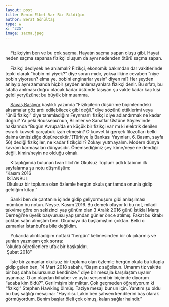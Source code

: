 ```yaml
---
layout: post
title: Benim Elbet Var Bir Bildiğim
author: Berat Gönültaş
type: w
x: "225"
image: sacma.jpeg
---
```

<br/>
&nbsp;&nbsp;&nbsp;&nbsp;Fizikçiyim ben ve bu çok saçma. Hayatın saçma sapan oluşu gibi. Hayat neden saçma sapansa fizikçi oluşum da aynı nedenden ötürü saçma sapan.

&nbsp;&nbsp;&nbsp;&nbsp;Fizikçi dediysek ne anlamalı? Fizikçi, ekonomik bakımdan dar vakitlerinde tepki olarak “bobin mi yiyek?” diye soran mıdır, yoksa ilkine cevaben “niye bobin yiyorsun? elma ye. bobini enginarlar yesin” diyen mi? Her şeyden anlayıp aynı zamanda hiçbir şeyden anlamayanlara fizikçi denir. Bu sıfatı, bu sıfatla anılması doğru olacak kadar üstünde taşıyan şu vakte kadar kaç kişi geldi yeryüzüne; bu büyük bir muamma.

&nbsp;&nbsp;&nbsp;&nbsp;<a href="http://www.ceriha.com/2018/05/26/savas-basliyor.html" target="_blank">Savaş Başlıyor</a> başlıklı yazımda “Fizikçilerin düşünme biçimlerindeki aksamalar göz ardı edilebilecek gibi değil.” diye sözünü ettiklerimi veya “ünlü fizikçi” diye tanımladığım Feynman’ı fizikçi diye adlandırmak ne kadar doğru? Ya peki Rousseau’nun, Bilimler ve Sanatlar Üstüne Söylev’inde haklarında “Bugün Avrupa’da en küçük bir fizikçi var mı ki elektrik denilen esrarlı kuvveti çarçabuk izah etmesin? O kuvvet ki gerçek filozofları belki daima ümitsizliğe düşürecektir.”(Türkiye İş Bankası Yayınları, 6. Basım, sayfa 56) dediği fizikçiler, ne kadar fizikçidir? Zokayı yutmayalım. Modern dünya kavram karmaşaları dünyasıdır. Önemsediğimiz şey kime/neye ne dendiği değil, kimin/neyin ne olduğu olmalı.

&nbsp;&nbsp;&nbsp;&nbsp;Kitaplığımda bulunan Ivan Illich’in Okulsuz Toplum adlı kitabının ilk sayfalarına şu notu düşmüşüm:  
“Kasım 2016  
&nbsp;İSTANBUL  
&nbsp;Okulsuz bir topluma olan özlemle hergün okula çantamda onunla gidip geldiğim kitap.”

&nbsp;&nbsp;&nbsp;&nbsp;Sanki ben de çantanın içinde gidip geliyormuşum gibi anlaşılması mümkün bu notun. Neyse. Kasım 2016. Bu demek oluyor ki bu not, miladi takvime göre on sekizinci yaş günüm olan 3 Aralık 2016 günü İstiklal Marşı Derneği’ne üyelik başvurusu yapışımdan günler önce atılmış. Fakat bu kitabı çoktan satın almıştım ben. Okumaya da başlamıştım çoktan. Belki o zamanlar İstanbul’da bile değildim.

&nbsp;&nbsp;&nbsp;&nbsp;Yukarıda alıntıladığım nottaki “hergün” kelimesinden bir ok çıkarmış ve şunları yazmışım çok sonra:  
“okulda öğretilenlere ufak bir başkaldırı.  
&nbsp;Şubat 2018”

&nbsp;&nbsp;&nbsp;&nbsp;İşte bir zamanlar okulsuz bir topluma olan özlemle hergün okula bu kitapla gidip gelen ben, 14 Mart 2018 sabahı, “Başınız sağolsun. Umarım tiz vakitte bir baş daha bulursunuz kendinize.” diye bir mesajla karşılaştım uyanır uyanmaz. O an olaydan bihaber ve uyku sersemi bir biçimde diyorum “acaba kim öldü?”. Gerilmişim bir miktar. Çok geçmeden öğreniyorum ki “fizikçi” Stephen Hawking ölmüş. Taziye mesajı bunun için. Yanıtım şu oldu bu baş sağlığı mesajına: “Hayırlısı. Lakin ben şahsen kendilerini baş olarak görmüyordum. Benim başlar öleli çok olmuş, kalan sağlar haindir.”

<!--&nbsp;&nbsp;&nbsp;&nbsp;İstiklal Marşı Derneği’ndeki serüvenim üyelik başvurum sonuçlanana kadar bile süremedi. İletişim kopukluğunu bir arayı açış, uzaklaşış olarak görmem ben. Kendisiyle her geçen gün daha da yakınlaştığımı hissettiğim şair, benim de sofrada bulunduğum, derneğin İstanbul şubesindeki, menüsü çorba ve bulgur pilavı olan akşam yemeklerinden birinin ardından şunları demişti:

&nbsp;&nbsp;&nbsp;&nbsp;“Ümmi, yani okuma yazma bilmeyen, Arapça kökenli bu kelime, Arapça’da ‘ana’ kelimesinin yerini tutan kelimeyle aynı kökten gelir. Yani anadan doğmuş gibi, o saflıkta, tertemiz.”

<!--&nbsp;&nbsp;&nbsp;&nbsp;Kitaplara attığım tarihler bazen bir tarihten fazlası oluyor. Rasim Özdenören'in Uyumsuzlar isimli öykü kitabını kitap çıkar çıkmaz satın almıştım. Okumaya da başlamıştım. Satın aldığımda veya okumaya başladığımda tarih atmayı unuttuğum bir kitap daha. Daha sonradan, geçenlerde tarih attım, bir notla birlikte.  
"30-31 Mayıs 2018 gecesi  
Beraber 'Uyumsuzlar' öyküsünü okuduk.."

&nbsp;&nbsp;&nbsp;&nbsp;Ivan Illich'in Şenlikli Toplum adlı kitabını sipariş vermiştim. Geçen pazartesi elime ulaştı. Ona atılan not ise şu:  
"06.06.2018  
&nbsp;Elaziz  
&nbsp;Hüzünlü gece.."

&nbsp;&nbsp;&nbsp;&nbsp;Aslında burada bahsedilen de ayın beşini altısına bağlayan gece.

&nbsp;&nbsp;&nbsp;&nbsp;Fizikçiyim ben ve bu çok saçma. Hayatın saçma sapan oluşu gibi. Hayat neden saçma sapansa fizikçi oluşum da aynı nedenden ötürü saçma sapan.

&nbsp;&nbsp;&nbsp;&nbsp;“Benim elbet bir bildiğim var:”

&nbsp;&nbsp;&nbsp;&nbsp;yazıyor...

&nbsp;&nbsp;&nbsp;&nbsp;“Hayat saçma sapandır.”-->
